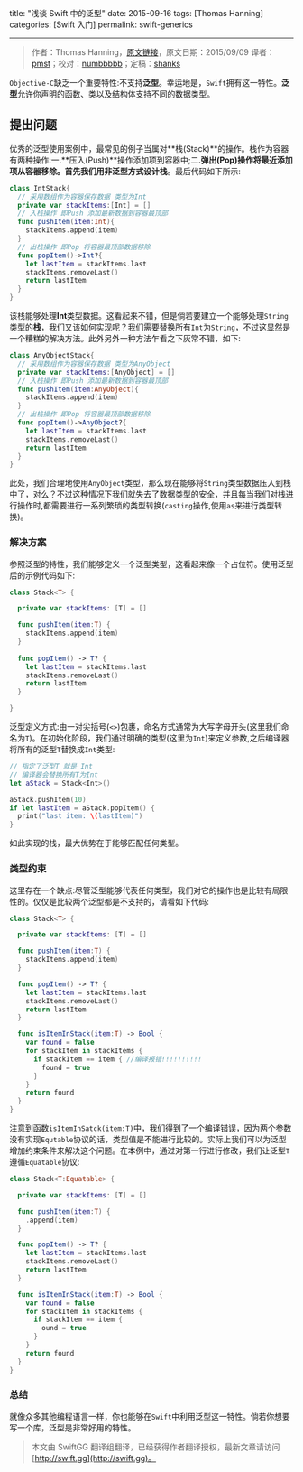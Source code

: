 title: "浅谈 Swift 中的泛型"
date: 2015-09-16
tags: [Thomas Hanning]
categories: [Swift 入门]
permalink: swift-generics

---
> 作者：Thomas Hanning，[原文链接](http://www.thomashanning.com/swift-generics/)，原文日期：2015/09/09
> 译者：[pmst](http://www.jianshu.com/users/596f2ba91ce9/latest_articles)；校对：[numbbbbb](http://numbbbbb.com/)；定稿：[shanks](http://codebuild.me/)
  








`Objective-C`缺乏一个重要特性:不支持**泛型**。幸运地是，`Swift`拥有这一特性。**泛型**允许你声明的函数、类以及结构体支持不同的数据类型。

<!--more-->

## 提出问题

优秀的泛型使用案例中，最常见的例子当属对**栈(Stack)**的操作。栈作为容器有两种操作:一.**压入(Push)**操作添加项到容器中;二.**弹出(Pop)**操作将最近添加项从容器移除。首先我们用非泛型方式设计**栈**。最后代码如下所示:     

``` swift
class IntStack{
  // 采用数组作为容器保存数据 类型为Int
  private var stackItems:[Int] = []
  // 入栈操作 即Push 添加最新数据到容器最顶部
  func pushItem(item:Int){
    stackItems.append(item)    
  }
  // 出栈操作 即Pop 将容器最顶部数据移除
  func popItem()->Int?{
    let lastItem = stackItems.last
    stackItems.removeLast()
    return lastItem
  }
}
```

该栈能够处理**Int**类型数据。这看起来不错，但是倘若要建立一个能够处理`String`类型的**栈**，我们又该如何实现呢？我们需要替换所有`Int`为`String`，不过这显然是一个糟糕的解决方法。此外另外一种方法乍看之下灰常不错，如下:     

``` swift
class AnyObjectStack{
  // 采用数组作为容器保存数据 类型为AnyObject
  private var stackItems:[AnyObject] = []
  // 入栈操作 即Push 添加最新数据到容器最顶部
  func pushItem(item:AnyObject){
    stackItems.append(item)    
  }
  // 出栈操作 即Pop 将容器最顶部数据移除
  func popItem()->AnyObject?{
    let lastItem = stackItems.last
    stackItems.removeLast()
    return lastItem
  }    
}
```

此处，我们合理地使用`AnyObject`类型，那么现在能够将`String`类型数据压入到栈中了，对么？不过这种情况下我们就失去了数据类型的安全，并且每当我们对栈进行操作时,都需要进行一系列繁琐的类型转换(`casting`操作,使用`as`来进行类型转换)。



### 解决方案

参照泛型的特性，我们能够定义一个泛型类型，这看起来像一个占位符。使用泛型后的示例代码如下:     



``` swift
class Stack<T> {

  private var stackItems: [T] = []  

  func pushItem(item:T) {
    stackItems.append(item)
  }  
  
  func popItem() -> T? {
    let lastItem = stackItems.last
    stackItems.removeLast()
    return lastItem
  }

}
```

泛型定义方式:由一对尖括号(`<>`)包裹，命名方式通常为大写字母开头(这里我们命名为`T`)。在初始化阶段，我们通过明确的类型(这里为`Int`)来定义参数,之后编译器将所有的泛型`T`替换成`Int`类型:

``` swift
// 指定了泛型T 就是 Int 
// 编译器会替换所有T为Int
let aStack = Stack<Int>()

aStack.pushItem(10)
if let lastItem = aStack.popItem() {
  print("last item: \(lastItem)")
}
```

如此实现的栈，最大优势在于能够匹配任何类型。  



### 类型约束

这里存在一个缺点:尽管泛型能够代表任何类型，我们对它的操作也是比较有局限性的。仅仅是比较两个泛型都是不支持的，请看如下代码:

``` swift
class Stack<T> {

  private var stackItems: [T] = []

  func pushItem(item:T) {
    stackItems.append(item)
  }

  func popItem() -> T? {
    let lastItem = stackItems.last
    stackItems.removeLast()
    return lastItem
  }

  func isItemInStack(item:T) -> Bool {
    var found = false
    for stackItem in stackItems {
      if stackItem == item { //编译报错!!!!!!!!!!
        found = true
      }
    }
    return found
  }
}
```

注意到函数`isItemInSatck(item:T)`中，我们得到了一个编译错误，因为两个参数没有实现`Equtable`协议的话，类型值是不能进行比较的。实际上我们可以为泛型增加约束条件来解决这个问题。在本例中，通过对第一行进行修改，我们让泛型`T`遵循`Equatable`协议:      



``` swift
class Stack<T:Equatable> {

  private var stackItems: [T] = []

  func pushItem(item:T) {
    .append(item)
  }

  func popItem() -> T? {
    let lastItem = stackItems.last
    stackItems.removeLast()
    return lastItem
  }

  func isItemInStack(item:T) -> Bool {
    var found = false
    for stackItem in stackItems {
      if stackItem == item {
        ound = true
      }
    }
    return found
  }
}
```



### 总结

就像众多其他编程语言一样，你也能够在`Swift`中利用泛型这一特性。倘若你想要写一个库，泛型是非常好用的特性。

> 本文由 SwiftGG 翻译组翻译，已经获得作者翻译授权，最新文章请访问 [http://swift.gg](http://swift.gg)。